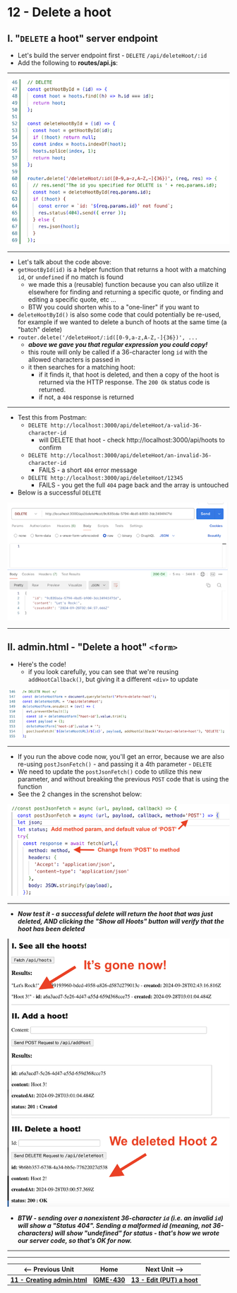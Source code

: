 # 12 - Delete a hoot

## I. "`DELETE` a hoot" server endpoint

- Let's build the server endpoint first - `DELETE` `/api/deleteHoot/:id`
- Add the following to **routes/api.js**:

---

![screenshot](_images/express-13.png)

---

- Let's talk about the code above:
- `getHootById(id)` is a helper function that returns a hoot with a matching `id`, or `undefined` if no match is found
  - we made this a (reusable) function because you can also utilize it elsewhere for finding and returning a specific quote, or finding and editing a specific quote, etc ...
  - BTW you could shorten whis to a "one-liner" if you want to
- `deleteHootById()` is also some code that could potentially be re-used, for example if we wanted to delete a bunch of hoots at the same time (a "batch" delete)
- `router.delete('/deleteHoot/:id([0-9,a-z,A-Z,-]{36})', ...`
  - ***above we gave you that regular expression you could copy!***
  - this route will only be called if a 36-character long `id` with the allowed characters is passed in
  - it then searches for a matching hoot:
    - if it finds it, that hoot is deleted, and then a copy of the hoot is returned via the HTTP response. The `200 Ok` status code is returned.
    - if not, a `404` response is returned

---

- Test this from Postman:
  - `DELETE http://localhost:3000/api/deleteHoot/a-valid-36-character-id`
    - will DELETE that hoot - check http://localhost:3000/api/hoots to confirm
  - `DELETE http://localhost:3000/api/deleteHoot/an-invalid-36-character-id`
    - FAILS - a short `404` error message
  - `DELETE http://localhost:3000/api/deleteHoot/12345`
    - FAILS - you get the full `404` page back and the array is untouched
- Below is a successful `DELETE`

![screenshot](_images/express-14.png)
  
---

## II. admin.html - "Delete a hoot" `<form>`


- Here's the code!
  - if you look carefully, you can see that we're reusing `addHootCallback()`, but giving it a different `<div>` to update

![screenshot](_images/express-15.png)

---

- If you run the above code now, you'll get an error, because we are also re-using `postJsonFetch()` - and passing it a 4th parameter - `DELETE`
- We need to update the `postJsonFetch()` code to utilize this new parameter, and without breaking the previous `POST` code that is using the function
- See the 2 changes in the screnshot below:

![screenshot](_images/express-16.png)

---

- ***Now test it - a successful delete will return the hoot that was just deleted, AND clicking the "Show all Hoots" button will verify that the hoot has been deleted***

![screenshot](_images/express-17.png)

- ***BTW - sending over a nonexistent 36-character `id` (i.e. an invalid `id`) will show a "Status 404". Sending a malformed id (meaning, not 36-characters) will show "undefined" for status - that's how we wrote our server code, so that's OK for now.***

---
---


| <-- Previous Unit | Home | Next Unit -->
| --- | --- | --- 
| [**11 - Creating admin.html**](11-post-admin-page.md)  |  [**IGME-430**](../) | [**13 - Edit (PUT) a hoot**](13-put-a-hoot.md)
